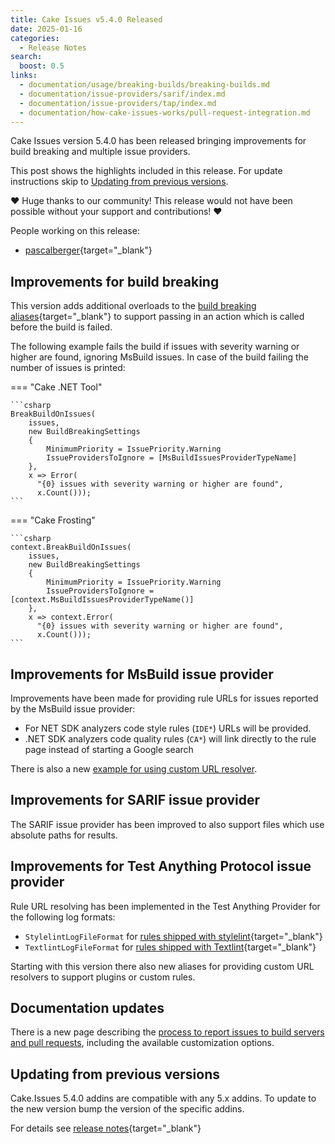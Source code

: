 ```yaml
---
title: Cake Issues v5.4.0 Released
date: 2025-01-16
categories:
  - Release Notes
search:
  boost: 0.5
links:
  - documentation/usage/breaking-builds/breaking-builds.md
  - documentation/issue-providers/sarif/index.md
  - documentation/issue-providers/tap/index.md
  - documentation/how-cake-issues-works/pull-request-integration.md
---
```


Cake Issues version 5.4.0 has been released bringing improvements for build breaking and multiple issue providers.

<!-- more -->

This post shows the highlights included in this release.
For update instructions skip to [Updating from previous versions](#updating-from-previous-versions).

❤ Huge thanks to our community! This release would not have been possible without your support and contributions! ❤

People working on this release:

* [pascalberger](https://github.com/pascalberger){target="_blank"}

## Improvements for build breaking

This version adds additional overloads to the [build breaking aliases]{target="_blank"} to support passing
in an action which is called before the build is failed.

The following example fails the build if issues with severity warning or higher are found, ignoring MsBuild issues.
In case of the build failing the number of issues is printed:

=== "Cake .NET Tool"

    ```csharp
    BreakBuildOnIssues(
        issues,
        new BuildBreakingSettings
        {
            MinimumPriority = IssuePriority.Warning
            IssueProvidersToIgnore = [MsBuildIssuesProviderTypeName]
        },
        x => Error(
          "{0} issues with severity warning or higher are found",
          x.Count()));
    ```

=== "Cake Frosting"

    ```csharp
    context.BreakBuildOnIssues(
        issues,
        new BuildBreakingSettings
        {
            MinimumPriority = IssuePriority.Warning
            IssueProvidersToIgnore = [context.MsBuildIssuesProviderTypeName()]
        },
        x => context.Error(
          "{0} issues with severity warning or higher are found",
          x.Count()));
    ```

## Improvements for MsBuild issue provider

Improvements have been made for providing rule URLs for issues reported by the MsBuild issue provider:

* For NET SDK analyzers code style rules (`IDE*`) URLs will be provided.
* .NET SDK analyzers code quality rules (`CA*`) will link directly to the rule page instead of starting a Google search

There is also a new [example for using custom URL resolver].

## Improvements for SARIF issue provider

The SARIF issue provider has been improved to also support files which use absolute paths for results.

## Improvements for Test Anything Protocol issue provider

Rule URL resolving has been implemented in the Test Anything Provider for the following log formats:

* `StylelintLogFileFormat` for [rules shipped with stylelint]{target="_blank"}
* `TextlintLogFileFormat` for [rules shipped with Textlint]{target="_blank"}

Starting with this version there also new aliases for providing custom URL resolvers to support plugins or custom rules.

## Documentation updates

There is a new page describing the [process to report issues to build servers and pull requests],
including the available customization options.

## Updating from previous versions

Cake.Issues 5.4.0 addins are compatible with any 5.x addins.
To update to the new version bump the version of the specific addins.

For details see [release notes](https://github.com/cake-contrib/Cake.Issues/releases/tag/5.4.0){target="_blank"}

[build breaking aliases]: https://cakebuild.net/extensions/cake-issues/#Build-Breaking
[process to report issues to build servers and pull requests]: ../../documentation/how-cake-issues-works/pull-request-integration.md
[example for using custom URL resolver]: ../../documentation/issue-providers/msbuild/examples/use-custom-url-resolver.md
[rules shipped with stylelint]: https://stylelint.io/user-guide/rules
[rules shipped with Textlint]: https://github.com/textlint/textlint/wiki/Collection-of-textlint-rule#rule-list
